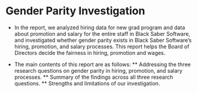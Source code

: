 # Gender Parity Investigation

* In the report, we analyzed hiring data for new grad program and data about promotion and salary for the entire staff in Black Saber Software, and investigated whether gender parity exists in Black Saber Software’s hiring, promotion, and salary processes. This report helps the Board of Directors decide the fairness in hiring, promotion and wages.

* The main contents of this report are as follows:
** Addressing the three research questions on gender parity in hiring, promotion, and salary processes.
** Summary of the findings across all three research questions.
** Strengths and limitations of our investigation.
